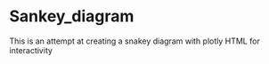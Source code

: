 # Sankey_diagram
This is an attempt at creating a snakey diagram with plotly HTML for interactivity
